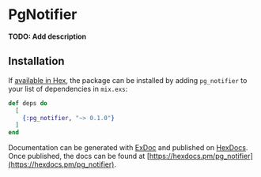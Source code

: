# PgNotifier

**TODO: Add description**

## Installation

If [available in Hex](https://hex.pm/docs/publish), the package can be installed
by adding `pg_notifier` to your list of dependencies in `mix.exs`:

```elixir
def deps do
  [
    {:pg_notifier, "~> 0.1.0"}
  ]
end
```

Documentation can be generated with [ExDoc](https://github.com/elixir-lang/ex_doc)
and published on [HexDocs](https://hexdocs.pm). Once published, the docs can
be found at [https://hexdocs.pm/pg_notifier](https://hexdocs.pm/pg_notifier).

